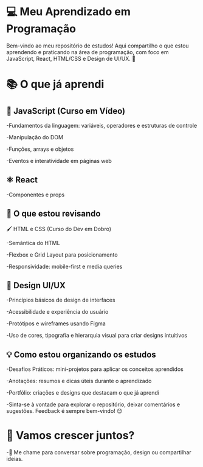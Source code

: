 # 💻 Meu Aprendizado em Programação

Bem-vindo ao meu repositório de estudos! Aqui compartilho o que estou aprendendo e praticando na área de programação, com foco em JavaScript, React, HTML/CSS e Design de UI/UX. 🚀

# 📚 O que já aprendi

## 🌟 JavaScript (Curso em Vídeo)

-Fundamentos da linguagem: variáveis, operadores e estruturas de controle

-Manipulação do DOM

-Funções, arrays e objetos

-Eventos e interatividade em páginas web

## ⚛️ React

-Componentes e props

## 🔄 O que estou revisando

🖌️ HTML e CSS (Curso do Dev em Dobro)

-Semântica do HTML

-Flexbox e Grid Layout para posicionamento

-Responsividade: mobile-first e media queries

## 🎨 Design UI/UX

-Princípios básicos de design de interfaces

-Acessibilidade e experiência do usuário

-Protótipos e wireframes usando Figma

-Uso de cores, tipografia e hierarquia visual para criar designs intuitivos

## 💡 Como estou organizando os estudos

-Desafios Práticos: mini-projetos para aplicar os conceitos aprendidos

-Anotações: resumos e dicas úteis durante o aprendizado

-Portfólio: criações e designs que destacam o que já aprendi

-Sinta-se à vontade para explorar o repositório, deixar comentários e sugestões. Feedback é sempre bem-vindo! 😊

# 🚀 Vamos crescer juntos?

-💬 Me chame para conversar sobre programação, design ou compartilhar ideias.
